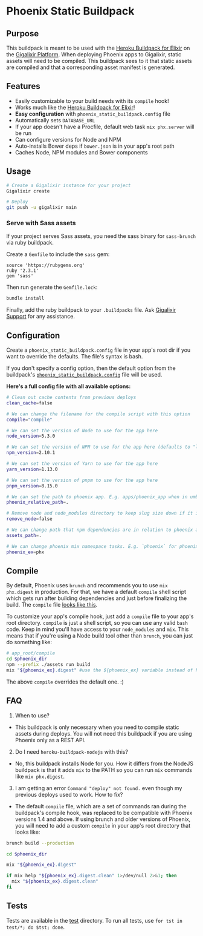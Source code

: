# Phoenix Static Buildpack

## Purpose

This buildpack is meant to be used with the [Heroku Buildpack for Elixir](https://github.com/HashNuke/heroku-buildpack-elixir) on the [Gigalixir Platform](https://gigalixir.com). When deploying Phoenix apps to Gigalixir, static assets will need to be compiled. This buildpack sees to it that static assets are compiled and that a corresponding asset manifest is generated.

## Features
* Easily customizable to your build needs with its `compile` hook!
* Works much like the [Heroku Buildpack for Elixir](https://github.com/HashNuke/heroku-buildpack-elixir)!
* **Easy configuration** with `phoenix_static_buildpack.config` file
* Automatically sets `DATABASE_URL`
* If your app doesn't have a Procfile, default web task `mix phx.server` will be run
* Can configure versions for Node and NPM
* Auto-installs Bower deps if `bower.json` is in your app's root path
* Caches Node, NPM modules and Bower components

## Usage

```bash
# Create a Gigalixir instance for your project
Gigalixir create

# Deploy
git push -u gigalixir main
```

### Serve with Sass assets

If your project serves Sass assets, you need the sass binary for `sass-brunch` via ruby buildpack.

Create a `Gemfile` to include the `sass` gem:
```
source 'https://rubygems.org'
ruby '2.3.1'
gem 'sass'
```

Then run generate the `Gemfile.lock`:
```bash
bundle install
```

Finally, add the ruby buildpack to your `.buildpacks` file.
Ask [Gigalixir Support](mailto:help@gigalixir.com) for any assistance.

## Configuration

Create a `phoenix_static_buildpack.config` file in your app's root dir if you want to override the defaults. The file's syntax is bash.

If you don't specify a config option, then the default option from the buildpack's [`phoenix_static_buildpack.config`](https://github.com/gigalixir/gigalixir-buildpack-phoenix-static/blob/main/phoenix_static_buildpack.config) file will be used.


__Here's a full config file with all available options:__

```bash
# Clean out cache contents from previous deploys
clean_cache=false

# We can change the filename for the compile script with this option
compile="compile"

# We can set the version of Node to use for the app here
node_version=5.3.0

# We can set the version of NPM to use for the app here (defaults to "latest")
npm_version=2.10.1

# We can set the version of Yarn to use for the app here
yarn_version=1.13.0

# We can set the version of pnpm to use for the app here
pnpm_version=8.15.0

# We can set the path to phoenix app. E.g. apps/phoenix_app when in umbrella.
phoenix_relative_path=.

# Remove node and node_modules directory to keep slug size down if it is not needed.
remove_node=false

# We can change path that npm dependencies are in relation to phoenix app. E.g. assets for phoenix 1.3 support.
assets_path=.

# We can change phoenix mix namespace tasks. E.g. `phoenix` for phoenix < 1.3 support.
phoenix_ex=phx
```

## Compile

By default, Phoenix uses `brunch` and recommends you to use `mix phx.digest` in production. For that, we have a default `compile` shell script which gets run after building dependencies and
just before finalizing the build. The `compile` file [looks like this](https://github.com/gigalixir/gigalixir-buildpack-phoenix-static/blob/main/compile).

To customize your app's compile hook, just add a `compile` file to your app's root directory.
`compile` is just a shell script, so you can use any valid `bash` code. Keep in mind you'll have
access to your `node_modules` and `mix`. This means that if you're using a Node build tool other than `brunch`, you can just do something like:

```bash
# app_root/compile
cd $phoenix_dir
npm --prefix ./assets run build
mix "${phoenix_ex}.digest" #use the ${phoenix_ex} variable instead of hardcoding phx or phoenix
```

The above `compile` overrides the default one. :)


## FAQ

1. When to use?
- This buildpack is only necessary when you need to compile static assets during deploys. You will not need this buildpack if you are using Phoenix only as a REST API.

2. Do I need `heroku-buildpack-nodejs` with this?
- No, this buildpack installs Node for you. How it differs from the NodeJS buildpack
is that it adds `mix` to the PATH so you can run `mix` commands like `mix phx.digest`.

3. I am getting an error `Command "deploy" not found.` even though my previous deploys used to work. How to fix?
- The default `compile` file, which are a set of commands ran during the buildpack's compile hook, was replaced to be compatible with Phoenix versions 1.4 and above. If using brunch and older versions of Phoenix, you will need to add a custom `compile` in your app's root directory that looks like:

```bash
brunch build --production

cd $phoenix_dir

mix "${phoenix_ex}.digest"

if mix help "${phoenix_ex}.digest.clean" 1>/dev/null 2>&1; then
  mix "${phoenix_ex}.digest.clean"
fi
```

## Tests

Tests are available in the [test](test) directory.
To run all tests, use `for tst in test/*; do $tst; done`.
